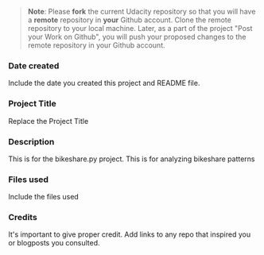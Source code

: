 >**Note**: Please **fork** the current Udacity repository so that you will have a **remote** repository in **your** Github account. Clone the remote repository to your local machine. Later, as a part of the project "Post your Work on Github", you will push your proposed changes to the remote repository in your Github account.

### Date created
Include the date you created this project and README file.

### Project Title
Replace the Project Title

### Description
This is for the bikeshare.py project. This is for analyzing bikeshare patterns
### Files used
Include the files used

### Credits
It's important to give proper credit. Add links to any repo that inspired you or blogposts you consulted.

